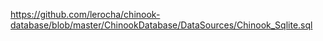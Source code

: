 https://github.com/lerocha/chinook-database/blob/master/ChinookDatabase/DataSources/Chinook_Sqlite.sql

